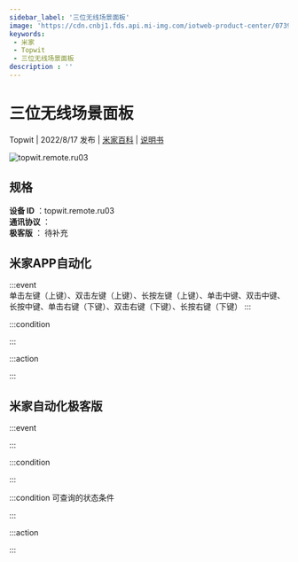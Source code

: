 ```yaml
---
sidebar_label: '三位无线场景面板'
image: 'https://cdn.cnbj1.fds.api.mi-img.com/iotweb-product-center/0739a697e2f9abc800748bc3d9d1c693_1656558391516.png?GalaxyAccessKeyId=AKVGLQWBOVIRQ3XLEW&Expires=9223372036854775807&Signature=7g9ppUZysJhX7zO+3RdAf8yoIjk='
keywords: 
 - 米家
 - Topwit
 - 三位无线场景面板
description : ''
---
```

# 三位无线场景面板

Topwit | 2022/8/17 发布 | [米家百科](https://home.mi.com/webapp/content/baike/product/index.html?model=topwit.remote.ru03) | [说明书](https://home.mi.com/views/introduction.html?model=topwit.remote.ru03&region=cn)

![topwit.remote.ru03](https://cdn.cnbj1.fds.api.mi-img.com/iotweb-product-center/0739a697e2f9abc800748bc3d9d1c693_1656558391516.png?GalaxyAccessKeyId=AKVGLQWBOVIRQ3XLEW&Expires=9223372036854775807&Signature=7g9ppUZysJhX7zO+3RdAf8yoIjk=)

## 规格  
> 
**设备 ID** ：topwit.remote.ru03  
**通讯协议** ：  
**极客版**  ： 待补充 


## 米家APP自动化  

:::event  
单击左键（上键）、双击左键（上键）、长按左键（上键）、单击中键、双击中键、长按中键、单击右键（下键）、双击右键（下键）、长按右键（下键）
:::

:::condition  

:::

:::action   

:::

## 米家自动化极客版  

:::event  

:::

:::condition  

:::

:::condition 可查询的状态条件  

:::

:::action  

:::

        
